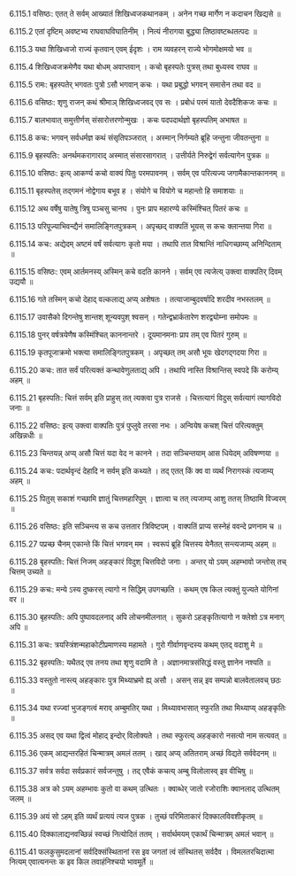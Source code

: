 6.115.1
वसिष्ठः:
एतत् ते सर्वम् आख्यातं शिखिध्वजकथानकम् ।
अनेन गच्छ मार्गेण न कदाचन खिद्यसे ॥


6.115.2
एतां दृष्टिम् अवष्टभ्य राघवाघविघातिनीम् ।
नित्यं नीरागया बुद्ध्या तिष्ठावष्टब्धतत्पदः ॥


6.115.3
यथा शिखिध्वजो राज्यं कृतवान् एवम् ईदृशः ।
राम व्यवहरन् राज्ये भोगमोक्षमयो भव ॥


6.115.4
शिखिध्वजक्रमेणैव यथा बोधम् अवाप्तवान् ।
कचो बृहस्पतेः पुत्रस् तथा बुध्यस्व राघव ॥


6.115.5
रामः:
बृहस्पतेर् भगवतः पुत्रो ऽसौ भगवान् कचः ।
यथा प्रबुद्धो भगवन् समासेन तथा वद ॥


6.115.6
वसिष्ठः:
शृणु राजन् कथं श्रीमाञ् शिखिध्वजवद् एव सः ।
प्रबोधं परमं यातो देवदैशिकजः कचः ॥


6.115.7
बालभावात् समुत्तीर्णस् संसारोत्तरणोन्मुखः ।
कचः पदपदार्थज्ञो बृहस्पतिम् अभाषत ॥


6.115.8
कचः:
भगवन् सर्वधर्मज्ञ कथं संसृतिपञ्जरात् ।
अस्मान् निर्गम्यते ब्रूहि जन्तुना जीवतन्तुना ॥


6.115.9
बृहस्पतिः:
अनर्थमकरागाराद् अस्मात् संसारसागरात् ।
उत्तीर्यते निरुद्वेगं सर्वत्यागेन पुत्रक ॥


6.115.10
वसिष्ठः:
इत्य् आकर्ण्य कचो वाक्यं पितुः परमपावनम् ।
सर्वम् एव परित्यज्य जगामैकान्तकाननम् ॥


6.115.11
बृहस्पतेस् तद्गमनं नोद्वेगाय बभूव ह ।
संयोगे च वियोगे च महान्तो हि समाशयाः ॥


6.115.12
अथ वर्षेषु यातेषु त्रिषु पञ्चसु चानघ ।
पुनः प्राप महारण्ये कस्मिंश्चित् पितरं कचः ॥


6.115.13
परिपूज्याभिवन्द्यैनं समालिङ्गितपुत्रकम् ।
अपृच्छद् वाक्पतिं भूयस् स कचः क्लान्तया गिरा ॥


6.115.14
कचः:
अद्येदम् अष्टमं वर्षं सर्वत्यागः कृतो मया ।
तथापि तात विश्रान्तिं नाधिगच्छाम्य् अनिन्दिताम् ॥


6.115.15
वसिष्ठः:
एवम् आर्तमनस्य् अस्मिन् कचे वदति कानने ।
सर्वम् एव त्यजेत्य् उक्त्वा वाक्पतिर् दिवम् उद्ययौ ॥


6.115.16
गते तस्मिन् कचो देहाद् वल्कलाद्य् अप्य् अशेषतः ।
तत्याजाम्बुदवर्षादि शरदीव नभस्तलम् ॥


6.115.17
उवासैको दिगन्तेषु शान्तश् शून्यवपुश् श्वसन् ।
गतेन्द्वभ्रार्कतारेण शरद्व्योम्ना समोपमः ॥


6.115.18
पुनर् वर्षत्रयेणैष कस्मिंश्चित् काननान्तरे ।
दूयमानमनाः प्राप तम् एव पितरं गुरुम् ॥


6.115.19
कृतपूजाक्रमो भक्त्या समालिङ्गितपुत्रकम् ।
अपृच्छत् तम् असौ भूयः खेदगद्गदया गिरा ॥


6.115.20
कचः:
तात सर्वं परित्यक्तं कन्थावेणुलताद्य् अपि ।
तथापि नास्ति विश्रान्तिस् स्वपदे किं करोम्य् अहम् ॥


6.115.21
बृहस्पतिः:
चित्तं सर्वम् इति प्राहुस् तत् त्यक्त्वा पुत्र राजसे ।
चित्तत्यागं विदुस् सर्वत्यागं त्यागविदो जनाः ॥


6.115.22
वसिष्ठः:
इत्य् उक्त्वा वाक्पतिः पुत्रं पुप्लुवे तरसा नभः ।
अन्वियेष कचश् चित्तं परित्यक्तुम् अखिन्नधीः ॥


6.115.23
चिन्तयन्न् अप्य् असौ चित्तं यदा वेद न कानने ।
तदा सञ्चिन्तयाम् आस धियेदम् अविषण्णया ॥


6.115.24
कचः:
पदार्थवृन्दं देहादि न सर्वम् इति कथ्यते ।
तद् एतत् किं क्व वा व्यर्थं निरागस्कं त्यजाम्य् अहम् ॥


6.115.25
पितुस् सकाशं गच्छामि ज्ञातुं चित्तमहारिपुम् ।
ज्ञात्वा च तत् त्यजाम्य् आशु ततस् तिष्ठामि विज्वरम् ॥


6.115.26
वसिष्ठः:
इति सञ्चिन्त्य स कच उत्ततार त्रिविष्टपम् ।
वाक्पतिं प्राप्य सस्नेहं ववन्दे प्रणनाम च ॥


6.115.27
पप्रच्छ चैनम् एकान्ते किं चित्तं भगवन् मम ।
स्वरूपं ब्रूहि चित्तस्य येनैतत् सन्त्यजाम्य् अहम् ॥


6.115.28
बृहस्पतिः:
चित्तं निजम् अहङ्कारं विदुश् चित्तविदो जनाः ।
अन्तर् यो ऽयम् अहम्भावो जन्तोस् तच् चित्तम् उच्यते ॥


6.115.29
कचः:
मन्ये ऽस्य दुष्करस् त्यागो न सिद्धिम् उपगच्छति ।
कथम् एष किल त्यक्तुं युज्यते योगिनां वर ॥


6.115.30
बृहस्पतिः:
अपि पुष्पावदलनाद् अपि लोचनमीलनात् ।
सुकरो ऽहङ्कृतित्यागो न क्लेशो ऽत्र मनाग् अपि ॥


6.115.31
कचः:
त्रयस्त्रिंशन्महाकोटीप्रमाणस्य महामते ।
गुरो गीर्वाणवृन्दस्य कथम् एतद् वदाशु मे ॥


6.115.32
बृहस्पतिः:
यथैतद् एव तनय तथा शृणु वदामि ते ।
अज्ञानमात्रसंसिद्धं वस्तु ज्ञानेन नश्यति ॥


6.115.33
वस्तुतो नास्त्य् अहङ्कारः पुत्र मिथ्याभ्रमो ह्य् असौ ।
असन् सन्न् इव सम्पन्नो बालवेतालवच् छठः ॥


6.115.34
यथा रज्ज्वां भुजङ्गत्वं मराव् अम्बुमतिर् यथा ।
मिथ्यावभासात् स्फुरति तथा मिथ्याप्य् अहङ्कृतिः ॥


6.115.35
असद् एव यथा द्वित्वं मोहाद् इन्दोर् विलोक्यते ।
तथा स्फुरत्य् अहङ्कारो नसत्यो नाम सत्यवत् ॥


6.115.36
एकम् आद्यन्तरहितं चिन्मात्रम् अमलं ततम् ।
खाद् अप्य् अतितराम् अच्छं विद्यते सर्ववेदनम् ॥


6.115.37
सर्वत्र सर्वदा सर्वप्रकारं सर्वजन्तुषु ।
तद् एवैकं कचत्य् अम्बु विलोलास्व् इव वीचिषु ॥


6.115.38
अत्र को ऽयम् अहम्भावः कुतो वा कथम् उत्थितः ।
क्वाब्धेर् जातो रजोराशिः क्वानलाद् उत्थितम् जलम् ॥


6.115.39
अयं सो ऽहम् इति व्यर्थं प्रत्ययं त्यज पुत्रक ।
तुच्छं परिमिताकारं दिक्कालविवशीकृतम् ॥


6.115.40
दिक्कालाद्यनवच्छिन्नं स्वच्छं नित्योदितं ततम् ।
सर्वार्थमयम् एकार्थं चिन्मात्रम् अमलं भवान् ॥


6.115.41
फलकुसुमदलानां सर्वदिक्संस्थितानां रस इव जगतां त्वं संस्थितस् सर्वदैव ।
विमलतरचिदात्मा नित्यम् एवात्यनन्तः क इव किल तवाहंनिश्चयो भावमूर्ते ॥

